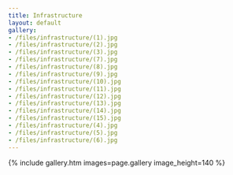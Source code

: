 ```yaml
---
title: Infrastructure
layout: default
gallery:
- /files/infrastructure/(1).jpg
- /files/infrastructure/(2).jpg
- /files/infrastructure/(3).jpg
- /files/infrastructure/(7).jpg
- /files/infrastructure/(8).jpg
- /files/infrastructure/(9).jpg
- /files/infrastructure/(10).jpg
- /files/infrastructure/(11).jpg
- /files/infrastructure/(12).jpg
- /files/infrastructure/(13).jpg
- /files/infrastructure/(14).jpg
- /files/infrastructure/(15).jpg
- /files/infrastructure/(4).jpg
- /files/infrastructure/(5).jpg
- /files/infrastructure/(6).jpg
---
```

{% include gallery.htm images=page.gallery image_height=140 %}